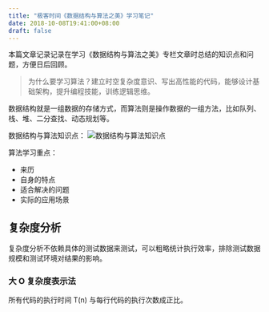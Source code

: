 ```yaml
---
title: "极客时间《数据结构与算法之美》学习笔记"
date: 2018-10-08T19:41:00+08:00
draft: false
---
```


本篇文章记录记录在学习《数据结构与算法之美》专栏文章时总结的知识点和问题，方便日后回顾。

>为什么要学习算法？建立时空复杂度意识、写出高性能的代码，能够设计基础架构，提升编程技能，训练逻辑思维。

数据结构就是一组数据的存储方式，而算法则是操作数据的一组方法，比如队列、栈、堆、二分查找、动态规划等。

数据结构与算法知识点：
![数据结构与算法知识点](https://static001.geekbang.org/resource/image/91/a7/913e0ababe43a2d57267df5c5f0832a7.jpg)

算法学习重点：
- 来历
- 自身的特点
- 适合解决的问题
- 实际的应用场景

## 复杂度分析

复杂度分析不依赖具体的测试数据来测试，可以粗略统计执行效率，排除测试数据规模和测试环境对结果的影响。

### 大 O 复杂度表示法

所有代码的执行时间 T(n) 与每行代码的执行次数成正比。